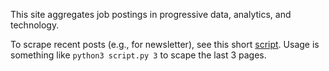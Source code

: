 This site aggregates job postings in progressive data, analytics, and technology.

To scrape recent posts (e.g., for newsletter), see this short [script](https://gist.github.com/anniejw6/8a99384978ec534c33aac532b2cb138d). Usage is something like `python3 script.py 3` to scape the last 3 pages.
